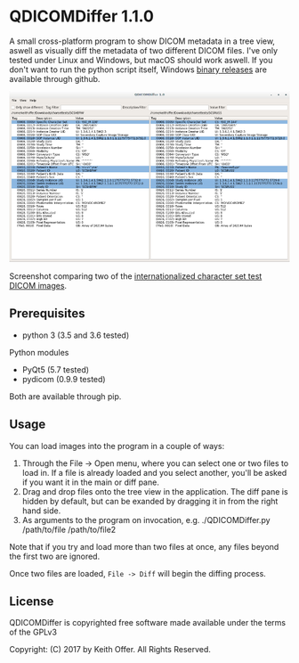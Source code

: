 QDICOMDiffer 1.1.0
==================

A small cross-platform program to show DICOM metadata in a tree view, aswell as visually diff the metadata of two different DICOM files. I've only tested under Linux and Windows, but macOS should work aswell. If you don't want to run the python script itself, Windows [binary releases](https://github.com/keithoffer/QDICOMDiffer/releases) are available through github.

![Screenshot comparing two of the internationalized character set test DICOM images](Screenshots/main_screenshot.png?raw=true)

Screenshot comparing two of the [internationalized character set test DICOM images](http://www.dclunie.com/images/charset/ ). 

Prerequisites
-------------
- python 3 (3.5 and 3.6 tested)

Python modules

- PyQt5 (5.7 tested)
- pydicom (0.9.9 tested)

Both are available through pip. 

Usage
-----
You can load images into the program in a couple of ways:

1. Through the File -> Open menu, where you can select one or two files to load in. If a file is already loaded and you select another, you'll be asked if you want it in the main or diff pane.
2. Drag and drop files onto the tree view in the application. The diff pane is hidden by default, but can be exanded by dragging it in from the right hand side.
3. As arguments to the program on invocation, e.g. ./QDICOMDiffer.py /path/to/file /path/to/file2

Note that if you try and load more than two files at once, any files beyond the first two are ignored.

Once two files are loaded, `File -> Diff` will begin the diffing process.

License
-------

QDICOMDiffer is copyrighted free software made available under the terms of the GPLv3

Copyright: (C) 2017 by Keith Offer. All Rights Reserved.